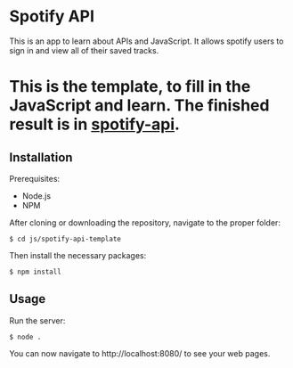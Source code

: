 # Spotify API

This is an app to learn about APIs and JavaScript.  It allows spotify users to sign in and view all of their saved tracks.

# This is the template, to fill in the JavaScript and learn.  The finished result is in [spotify-api](../spotify-api).

## Installation

Prerequisites:
* Node.js
* NPM

After cloning or downloading the repository, navigate to the proper folder:

`$ cd js/spotify-api-template`

Then install the necessary packages:

`$ npm install`

## Usage

Run the server:

`$ node .`

You can now navigate to http://localhost:8080/ to see your web pages.
